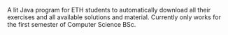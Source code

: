 A lit Java program for ETH students to automatically download all their exercises and all available solutions and material.
Currently only works for the first semester of Computer Science BSc.

